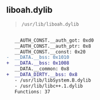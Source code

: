 ## liboah.dylib

> `/usr/lib/liboah.dylib`

```diff

   __AUTH_CONST.__auth_got: 0xd0
   __AUTH_CONST.__auth_ptr: 0x8
   __AUTH_CONST.__const: 0x20
-  __DATA.__bss: 0x1010
+  __DATA.__bss: 0x1008
   __DATA.__common: 0x8
+  __DATA_DIRTY.__bss: 0x8
   - /usr/lib/libSystem.B.dylib
   - /usr/lib/libc++.1.dylib
   Functions: 37

```
